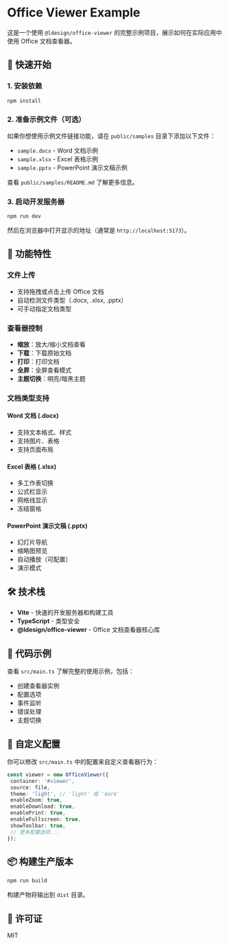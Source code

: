 # Office Viewer Example

这是一个使用 `@ldesign/office-viewer` 的完整示例项目，展示如何在实际应用中使用 Office 文档查看器。

## 🚀 快速开始

### 1. 安装依赖

```bash
npm install
```

### 2. 准备示例文件（可选）

如果你想使用示例文件链接功能，请在 `public/samples` 目录下添加以下文件：

- `sample.docx` - Word 文档示例
- `sample.xlsx` - Excel 表格示例
- `sample.pptx` - PowerPoint 演示文稿示例

查看 `public/samples/README.md` 了解更多信息。

### 3. 启动开发服务器

```bash
npm run dev
```

然后在浏览器中打开显示的地址（通常是 `http://localhost:5173`）。

## 📖 功能特性

### 文件上传
- 支持拖拽或点击上传 Office 文档
- 自动检测文件类型（.docx, .xlsx, .pptx）
- 可手动指定文档类型

### 查看器控制
- **缩放**：放大/缩小文档查看
- **下载**：下载原始文档
- **打印**：打印文档
- **全屏**：全屏查看模式
- **主题切换**：明亮/暗黑主题

### 文档类型支持

#### Word 文档 (.docx)
- 支持文本格式、样式
- 支持图片、表格
- 支持页面布局

#### Excel 表格 (.xlsx)
- 多工作表切换
- 公式栏显示
- 网格线显示
- 冻结窗格

#### PowerPoint 演示文稿 (.pptx)
- 幻灯片导航
- 缩略图预览
- 自动播放（可配置）
- 演示模式

## 🛠️ 技术栈

- **Vite** - 快速的开发服务器和构建工具
- **TypeScript** - 类型安全
- **@ldesign/office-viewer** - Office 文档查看器核心库

## 📝 代码示例

查看 `src/main.ts` 了解完整的使用示例，包括：

- 创建查看器实例
- 配置选项
- 事件监听
- 错误处理
- 主题切换

## 🔧 自定义配置

你可以修改 `src/main.ts` 中的配置来自定义查看器行为：

```typescript
const viewer = new OfficeViewer({
 container: '#viewer',
 source: file,
 theme: 'light', // 'light' 或 'dark'
 enableZoom: true,
 enableDownload: true,
 enablePrint: true,
 enableFullscreen: true,
 showToolbar: true,
 // 更多配置选项...
});
```

## 📦 构建生产版本

```bash
npm run build
```

构建产物将输出到 `dist` 目录。

## 📄 许可证

MIT
